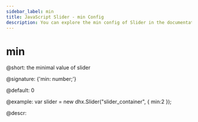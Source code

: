 ```yaml
---
sidebar_label: min
title: JavaScript Slider - min Config 
description: You can explore the min config of Slider in the documentation of the DHTMLX JavaScript UI library. Browse developer guides and API reference, try out code examples and live demos, and download a free 30-day evaluation version of DHTMLX Suite 7.
---
```


# min

@short: the minimal value of slider

@signature: {'min: number;'}

@default: 0

@example:
var slider = new dhx.Slider("slider_container", { 
    min:2
});

@descr:

[comment]: # (@related: slider/initializing_slider.md#configuration-properties slider/configuring_slider.md#minimal-and-maximal-values)
